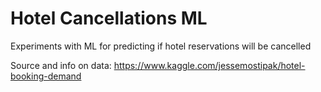 # Hotel Cancellations ML

Experiments with ML for predicting if hotel reservations will be cancelled

Source and info on data: https://www.kaggle.com/jessemostipak/hotel-booking-demand 
